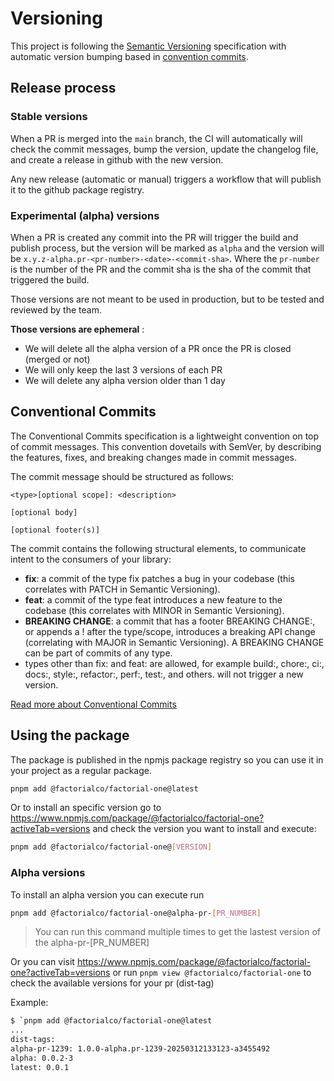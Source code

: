 # Versioning

This project is following the [Semantic Versioning](https://semver.org/) specification with automatic version bumping
based in [convention commits](https://www.conventionalcommits.org/en/v1.0.0/).

## Release process

### Stable versions

When a PR is merged into the `main` branch, the CI will automatically will check the commit messages, bump the version,
update the changelog file, and create a release in github with the new version.

Any new release (automatic or manual) triggers a workflow that will publish it to the github package registry.

### Experimental (alpha) versions

When a PR is created any commit into the PR will trigger the build and publish process, but the version will be marked
as
`alpha` and the version will be `x.y.z-alpha.pr-<pr-number>-<date>-<commit-sha>`. Where the `pr-number` is the number of
the PR
and the commit sha is the sha of the commit that triggered the build.

Those versions are not meant to be used in production, but to be tested and reviewed by the team.

**Those versions are ephemeral** :

- We will delete all the alpha version of a PR once the PR is closed (merged or not)
- We will only keep the last 3 versions of each PR
- We will delete any alpha version older than 1 day

## Conventional Commits

The Conventional Commits specification is a lightweight convention on top of commit messages. This convention
dovetails with SemVer, by describing the features, fixes, and breaking changes made in commit messages.

The commit message should be structured as follows:

```
<type>[optional scope]: <description>

[optional body]

[optional footer(s)]
```

The commit contains the following structural elements, to communicate intent to the consumers of your library:

- **fix**: a commit of the type fix patches a bug in your codebase (this correlates with PATCH in Semantic Versioning).
- **feat**: a commit of the type feat introduces a new feature to the codebase (this correlates with MINOR in Semantic
  Versioning).
- **BREAKING CHANGE**: a commit that has a footer BREAKING CHANGE:, or appends a ! after the type/scope, introduces a
  breaking API change (correlating with MAJOR in Semantic Versioning). A BREAKING CHANGE can be part of commits of any
  type.
- types other than fix: and feat: are allowed, for example build:, chore:, ci:, docs:, style:, refactor:, perf:, test:,
  and others. will not trigger a new version.

[Read more about Conventional Commits](https://www.conventionalcommits.org/en/v1.0.0/#examples)

## Using the package

The package is published in the npmjs package registry so you can use it in your project as a regular package.

```bash
pnpm add @factorialco/factorial-one@latest
```

Or to install an specific version go
to https://www.npmjs.com/package/@factorialco/factorial-one?activeTab=versions and check the version you want to install
and execute:

```bash
pnpm add @factorialco/factorial-one@[VERSION]
```

### Alpha versions

To install an alpha version you can execute run

```bash
pnpm add @factorialco/factorial-one@alpha-pr-[PR_NUMBER]
```

> You can run this command multiple times to get the lastest version of the alpha-pr-[PR_NUMBER]

Or you can visit https://www.npmjs.com/package/@factorialco/factorial-one?activeTab=versions or run
`pnpm view @factorialco/factorial-one` to check the available versions for your pr (dist-tag)

Example:

```bash
$ `pnpm add @factorialco/factorial-one@latest
...
dist-tags:
alpha-pr-1239: 1.0.0-alpha.pr-1239-20250312133123-a3455492
alpha: 0.0.2-3
latest: 0.0.1
```









